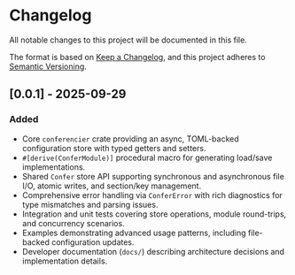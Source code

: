# Changelog

All notable changes to this project will be documented in this file.

The format is based on [Keep a Changelog](https://keepachangelog.com/en/1.1.0/), and this project adheres to [Semantic Versioning](https://semver.org/spec/v2.0.0.html).

## [0.0.1] - 2025-09-29

### Added
- Core `conferencier` crate providing an async, TOML-backed configuration store with typed getters and setters.
- `#[derive(ConferModule)]` procedural macro for generating load/save implementations.
- Shared `Confer` store API supporting synchronous and asynchronous file I/O, atomic writes, and section/key management.
- Comprehensive error handling via `ConferError` with rich diagnostics for type mismatches and parsing issues.
- Integration and unit tests covering store operations, module round-trips, and concurrency scenarios.
- Examples demonstrating advanced usage patterns, including file-backed configuration updates.
- Developer documentation (`docs/`) describing architecture decisions and implementation details.
